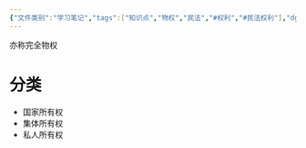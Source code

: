 ```yaml
---
{"文件类别":"学习笔记","tags":["知识点","物权","民法","#权利","#民法权利"],"dg-publish":true,"aliases":["完全物权"],"permalink":"/学习笔记studyup/物权法学/所有权/","dgPassFrontmatter":true,"created":"2024-10-05T18:18:34.178+08:00","updated":"2024-11-01T14:31:57.400+08:00"}
---
```


亦称完全物权
# 分类
- 国家所有权
- 集体所有权
- 私人所有权